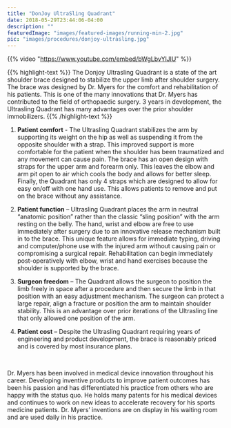 ```yaml
---
title: "DonJoy UltraSling Quadrant"
date: 2018-05-29T23:44:06-04:00
description: ""
featuredImage: "images/featured-images/running-min-2.jpg"
pic: "images/procedures/donjoy-ultrasling.jpg"
---
```


{{% video "https://www.youtube.com/embed/bWgLbvYlJlU" %}}

{{% highlight-text %}}
The Donjoy Ultrasling Quadrant is a state of the art shoulder brace designed to stabilize the upper limb after shoulder surgery.  The brace was designed by Dr. Myers for the comfort and rehabilitation of his patients.  This is one of the many innovations that Dr. Myers has contributed to the field of orthopaedic surgery.  3 years in development, the Ultrasling Quadrant has many advantages over the prior shoulder immobilizers.
{{% /highlight-text %}}

1. **Patient comfort**  - The Ultrasling Quadrant stabilizes the arm by supporting its weight on the hip as well as suspending it from the opposite shoulder with a strap.  This improved support is more comfortable for the patient when the shoulder has been traumatized and any movement can cause pain.  The brace has an open design with straps for the upper arm and forearm only.  This leaves the elbow and arm pit open to air which cools the body and allows for better sleep.  Finally, the Quadrant has only 4 straps which are designed to allow for easy on/off with one hand use.  This allows patients to remove and put on the brace without any assistance.

2. **Patient function** – Ultrasling Quadrant places the arm in neutral “anatomic position” rather than the classic “sling position” with the arm resting on the belly.  The hand, wrist and elbow are free to use immediately after surgery due to an innovative release mechanism built in to the brace.  This unique feature allows for immediate typing, driving and computer/phone use with the injured arm without causing pain or compromising a surgical repair.  Rehabilitation can begin immediately post-operatively with elbow, wrist and hand exercises because the shoulder is supported by the brace.

3. **Surgeon freedom** – The Quadrant allows the surgeon to position the limb freely in space after a procedure and then secure the limb in that position with an easy adjustment mechanism.  The surgeon can protect a large repair, align a fracture or position the arm to maintain shoulder stability.  This is an advantage over prior iterations of the Ultrasling line that only allowed one position of the arm.

4. **Patient cost** – Despite the Ultrasling Quadrant requiring years of engineering and product development, the brace is reasonably priced and is covered by most insurance plans.

<br>

Dr. Myers has been involved in medical device innovation throughout his career.  Developing inventive products to improve patient outcomes has been his passion and has differentiated his practice from others who are happy with the status quo.  He holds many patents for his medical devices and continues to work on new ideas to accelerate recovery for his sports medicine patients.  Dr. Myers’ inventions are on display in his waiting room and are used daily in his practice.
